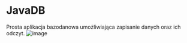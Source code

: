 # JavaDB

Prosta aplikacja bazodanowa umożliwiająca zapisanie danych oraz ich odczyt.
![image](https://user-images.githubusercontent.com/39875865/126497325-fb30261a-cacb-4ce9-a9b9-ae834def64ff.png)
